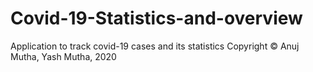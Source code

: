 # Covid-19-Statistics-and-overview
Application to track covid-19 cases and its statistics
Copyright © Anuj Mutha, Yash Mutha, 2020
